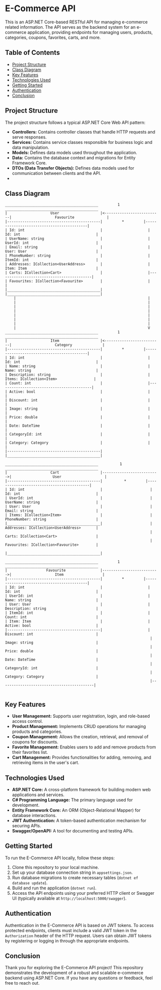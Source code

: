 # E-Commerce API

This is an ASP.NET Core-based RESTful API for managing e-commerce related information. The API serves as the backend system for an e-commerce application, providing endpoints for managing users, products, categories, coupons, favorites, carts, and more.

## Table of Contents

- [Project Structure](#project-structure)
- [Class Diagram](#Class-Diagram)
- [Key Features](#key-features)
- [Technologies Used](#technologies-used)
- [Getting Started](#getting-started)
- [Authentication](#authentication)
- [Conclusion](#conclusion)

## Project Structure

The project structure follows a typical ASP.NET Core Web API pattern:

- **Controllers:** Contains controller classes that handle HTTP requests and serve responses.
- **Services:** Contains service classes responsible for business logic and data manipulation.
- **Models:** Defines data models used throughout the application.
- **Data:** Contains the database context and migrations for Entity Framework Core.
- **DTOs (Data Transfer Objects):** Defines data models used for communication between clients and the API.
-
 ## Class Diagram
 
 ```plaintext
 ___________________________________________         1         ___________________________________________
|                    User                   |<--------------------------|                    Favourite               |
|-------------------------------------------|         *         |-------------------------------------------|
| Id: int                                   |                     | Id: int                                   |
| UserName: string                          |                     | UserId: int                               |
| Email: string                             |                     | User: User                                |
| PhoneNumber: string                       |                     | ItemId: int                               |
| Addresses: ICollection<UserAddress>       |                     | Item: Item                                |
| Carts: ICollection<Cart>                  |                     |-------------------------------------------|
| Favourites: ICollection<Favourite>        |                     |                                           |
|___________________________________________|                     |___________________________________________|
     |                                                             |
     |                                                             |
     |                                                             |
     |                                                             |
     |                                                             |
     |                                                             |
     |                                                             |
     |                                                             V
 ___________________________________________         1         ___________________________________________
|                    Item                   |<--------------------------|                    Category              |
|-------------------------------------------|         *         |-------------------------------------------|
| Id: int                                   |                     | Id: int                                   |
| Name: string                              |                     | Name: string                              |
| Description: string                       |                     | Items: ICollection<Item>                 |
| Count: int                                |                     |-------------------------------------------|
| Active: bool                              |                     |                                           |
| Discount: int                             |                     |                                           |
| Image: string                             |                     |                                           |
| Price: double                             |                     |                                           |
| Date: DateTime                            |                     |                                           |
| CategoryId: int                           |                     |                                           |
| Category: Category                        |                     |                                           |
|-------------------------------------------|                     |___________________________________________|

 ___________________________________________          1          ___________________________________________
|                    Cart                   |-------------------------->|                   User                    |
|-------------------------------------------|          *         |-------------------------------------------|
| Id: int                                   |                      | Id: int                                   |
| UserId: int                               |                      | UserName: string                          |
| User: User                                |                      | Email: string                             |
| Items: ICollection<Item>                  |                      | PhoneNumber: string                       |
|___________________________________________|                      | Addresses: ICollection<UserAddress>       |
                                                                    | Carts: ICollection<Cart>                  |
                                                                    | Favourites: ICollection<Favourite>        |
                                                                    |___________________________________________|

 ___________________________________________         1         ___________________________________________
|                  Favourite                |-------------------------->|                    Item                  |
|-------------------------------------------|         *         |-------------------------------------------|
| Id: int                                   |                     | Id: int                                   |
| UserId: int                               |                     | Name: string                              |
| User: User                                |                     | Description: string                       |
| ItemId: int                               |                     | Count: int                                |
| Item: Item                                |                     | Active: bool                              |
|-------------------------------------------|                     | Discount: int                             |
                                                                    | Image: string                             |
                                                                    | Price: double                             |
                                                                    | Date: DateTime                            |
                                                                    | CategoryId: int                           |
                                                                    | Category: Category                        |
                                                                    |-------------------------------------------|


```


## Key Features

- **User Management:** Supports user registration, login, and role-based access control.
- **Product Management:** Implements CRUD operations for managing products and categories.
- **Coupon Management:** Allows the creation, retrieval, and removal of coupons for discounts.
- **Favorite Management:** Enables users to add and remove products from their favorites list.
- **Cart Management:** Provides functionalities for adding, removing, and retrieving items in the user's cart.

## Technologies Used

- **ASP.NET Core:** A cross-platform framework for building modern web applications and services.
- **C# Programming Language:** The primary language used for development.
- **Entity Framework Core:** An ORM (Object-Relational Mapper) for database interactions.
- **JWT Authentication:** A token-based authentication mechanism for securing APIs.
- **Swagger/OpenAPI:** A tool for documenting and testing APIs.

## Getting Started

To run the E-Commerce API locally, follow these steps:

1. Clone this repository to your local machine.
2. Set up your database connection string in `appsettings.json`.
3. Run database migrations to create necessary tables (`dotnet ef database update`).
4. Build and run the application (`dotnet run`).
5. Access the API endpoints using your preferred HTTP client or Swagger UI (typically available at `http://localhost:5000/swagger`).

## Authentication

Authentication in the E-Commerce API is based on JWT tokens. To access protected endpoints, clients must include a valid JWT token in the `Authorization` header of the HTTP request. Users can obtain JWT tokens by registering or logging in through the appropriate endpoints.

## Conclusion

Thank you for exploring the E-Commerce API project! This repository demonstrates the development of a robust and scalable e-commerce backend using ASP.NET Core. If you have any questions or feedback, feel free to reach out.
